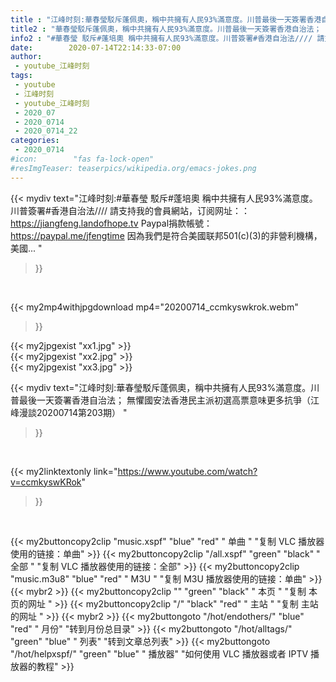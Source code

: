 ```yaml
---
title : "江峰时刻:華春瑩駁斥蓬佩奧，稱中共擁有人民93%滿意度。川普最後一天簽署香港自治法； 無懼國安法香港民主派初選高票意味更多抗爭（江峰漫談20200714第203期） "
title2 : "華春瑩駁斥蓬佩奧，稱中共擁有人民93%滿意度。川普最後一天簽署香港自治法； 無懼國安法香港民主派初選高票意味更多抗爭（江峰漫談20200714第203期） "
info2 : "#華春瑩 駁斥#蓬培奧 稱中共擁有人民93%滿意度。川普簽署#香港自治法//// 請支持我的會員網站，订阅网址：：https://jiangfeng.landofhope.tv Paypal捐款帳號：https://paypal.me/jfengtime 因為我們是符合美國联邦501(c)(3)的非營利機構，美國... "
date:        2020-07-14T22:14:33-07:00
author:
 - youtube_江峰时刻
tags:
 - youtube
 - 江峰时刻
 - youtube_江峰时刻
 - 2020_07
 - 2020_0714
 - 2020_0714_22
categories:
 - 2020_0714
#icon:        "fas fa-lock-open"
#resImgTeaser: teaserpics/wikipedia.org/emacs-jokes.png
---
```


{{< mydiv text="江峰时刻:#華春瑩 駁斥#蓬培奧 稱中共擁有人民93%滿意度。川普簽署#香港自治法//// 請支持我的會員網站，订阅网址：：https://jiangfeng.landofhope.tv Paypal捐款帳號：https://paypal.me/jfengtime 因為我們是符合美國联邦501(c)(3)的非營利機構，美國... "
>}}
<br>


{{< my2mp4withjpgdownload mp4="20200714_ccmkyswkrok.webm"
>}}

{{< my2jpgexist "xx1.jpg" >}}<br>
{{< my2jpgexist "xx2.jpg" >}}<br>
{{< my2jpgexist "xx3.jpg" >}}<br>



{{< mydiv text="江峰时刻:華春瑩駁斥蓬佩奧，稱中共擁有人民93%滿意度。川普最後一天簽署香港自治法； 無懼國安法香港民主派初選高票意味更多抗爭（江峰漫談20200714第203期） "
>}}
<br>

{{< my2linktextonly link="https://www.youtube.com/watch?v=ccmkyswKRok"
>}}


<br>

{{< my2buttoncopy2clip "music.xspf"        "blue"   "red"    " 单曲 "  "复制 VLC 播放器使用的链接：单曲" >}} {{< my2buttoncopy2clip "/all.xspf"         "green"  "black"  " 全部 "  "复制 VLC 播放器使用的链接：全部" >}} {{< my2buttoncopy2clip "music.m3u8"        "blue"   "red"    " M3U  "    "复制 M3U 播放器使用的链接：单曲" >}} {{< mybr2 >}} {{< my2buttoncopy2clip ""                  "green"  "black"  " 本页 "    "复制 本页的网址 " >}} {{< my2buttoncopy2clip "/"                 "black"  "red"    " 主站 "    "复制 主站的网址 " >}} {{< mybr2 >}} {{< my2buttongoto      "/hot/endothers/"   "blue"   "red"    " 月份"   "转到月份总目录" >}} {{< my2buttongoto      "/hot/alltags/"     "green"  "blue"   " 列表"   "转到文章总列表" >}} {{< my2buttongoto      "/hot/helpxspf/"    "green"  "blue"   " 播放器" "如何使用 VLC 播放器或者 IPTV 播放器的教程" >}} 
